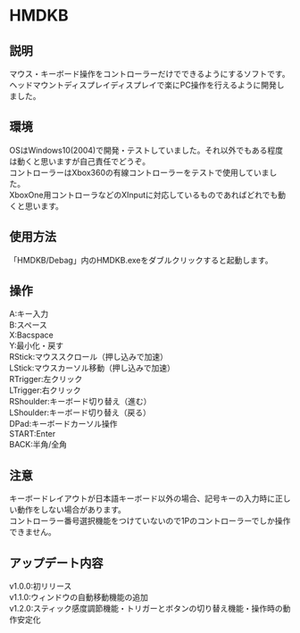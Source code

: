 # HMDKB
## 説明
  マウス・キーボード操作をコントローラーだけでできるようにするソフトです。  
  ヘッドマウントディスプレイディスプレイで楽にPC操作を行えるように開発しました。  
## 環境
  OSはWindows10(2004)で開発・テストしていました。それ以外でもある程度は動くと思いますが自己責任でどうぞ。  
  コントローラーはXbox360の有線コントローラーをテストで使用していました。  
  XboxOne用コントローラなどのXInputに対応しているものであればどれでも動くと思います。  
## 使用方法
  「HMDKB/Debag」内のHMDKB.exeをダブルクリックすると起動します。  
## 操作
  A:キー入力  
  B:スペース  
  X:Bacspace  
  Y:最小化・戻す  
  RStick:マウススクロール（押し込みで加速）  
  LStick:マウスカーソル移動（押し込みで加速）  
  RTrigger:左クリック  
  LTrigger:右クリック  
  RShoulder:キーボード切り替え（進む）  
  LShoulder:キーボード切り替え（戻る）  
  DPad:キーボードカーソル操作  
  START:Enter  
  BACK:半角/全角  
## 注意
  キーボードレイアウトが日本語キーボード以外の場合、記号キーの入力時に正しい動作をしない場合があります。  
  コントローラー番号選択機能をつけていないので1Pのコントローラーでしか操作できません。  
## アップデート内容
  v1.0.0:初リリース  
  v1.1.0:ウィンドウの自動移動機能の追加  
  v1.2.0:スティック感度調節機能・トリガーとボタンの切り替え機能・操作時の動作安定化  
